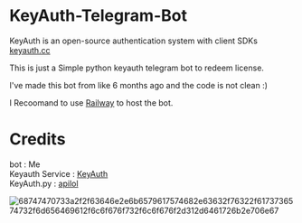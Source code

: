 # KeyAuth-Telegram-Bot

KeyAuth is an open-source authentication system with client SDKs [keyauth.cc](https://keyauth.cc)

This is just a Simple python keyauth telegram bot to redeem license.

I've made this bot from like 6 months ago and the code is not clean :)

I Recoomand to use [Railway](https://railway.app/) to host the bot.



# Credits

bot : Me
</br>
Keyauth Service : [KeyAuth](https://github.com/KeyAuth)
</br>
KeyAuth.py : [apilol](https://github.com/KeyAuth/KeyAuth-Python-Example)

![68747470733a2f2f63646e2e6b6579617574682e63632f76322f6173736574732f6d656469612f6c6f676f732f6c6f676f2d312d6461726b2e706e67](https://github.com/BlurryMods/KeyAuth-Telegram-Bot/assets/59584791/818a1103-6d20-4822-b266-54292c23e2ce)
